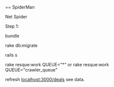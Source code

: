 == SpiderMan

Net Spider

Step 1:

bundle

rake db:migrate

rails s

rake resque:work QUEUE="*" or rake resque:work QUEUE="crawler_queue"

refresh [localhost:3000/deals](localhost:3000/deals) see data.